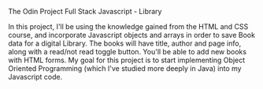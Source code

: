 The Odin Project Full Stack Javascript - Library

In this project, I'll be using the knowledge gained from the HTML and CSS course, and incorporate Javascript objects and arrays in order to save 
Book data for a digital Library. The books will have title, author and page info, along with a read/not read toggle button. You'll be able to 
add new books with HTML forms.
My goal for this project is to start implementing Object Oriented Programming (which I've studied more deeply in Java) into my Javascript code.